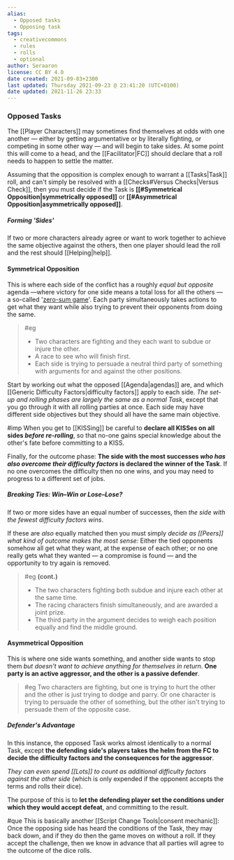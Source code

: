 ```yaml
---
alias:
  - Opposed tasks
  - Opposing task
tags:
  - creativecommons
  - rules
  - rolls
  - optional
author: Seraaron
license: CC BY 4.0
date created: 2021-09-03+2300
last updated: Thursday 2021-09-23 @ 23:41:20 (UTC+0100)
date updated: 2021-11-26 23:33
---
```


### Opposed Tasks

The [[Player Characters]] may sometimes find themselves at odds with one another — either by getting argumentative or by literally fighting, or competing in some other way — and will begin to take sides. At some point this will come to a head, and the [[Facilitator|FC]] should declare that a roll needs to happen to settle the matter.

Assuming that the opposition is complex enough to warrant a [[Tasks|Task]] roll, and can't simply be resolved with a [[Checks#Versus Checks|Versus Check]], then you must decide if the Task is **[[#Symmetrical Opposition|symmetrically opposed]]** or **[[#Asymmetrical Opposition|asymmetrically opposed]]**.

##### Forming 'Sides'

If two or more characters already agree or want to work together to achieve the same objective against the others, then one player should lead the roll and the rest should [[Helping|help]].

#### Symmetrical Opposition

This is where each side of the conflict has a roughly _equal but opposite_ agenda —where victory for one side means a total loss for all the others — a so-called '[zero-sum game](https://en.wikipedia.org/wiki/Zero-sum_game)'. Each party simultaneously takes actions to get what they want while also trying to prevent their opponents from doing the same.

> #eg
>
> - Two characters are fighting and they each want to subdue or injure the other.
> - A race to see who will finish first.
> - Each side is trying to persuade a neutral third party of something with arguments for and against the other positions.

Start by working out what the opposed [[Agenda|agendas]] are, and which [[Generic Difficulty Factors|difficulty factors]] apply to each side. _The set-up and rolling phases are largely the same as a normal Task_, except that you go through it with all rolling parties at once. Each side may have different side objectives but they should all have the same main objective.

#imp When you get to [[KISSing]] be careful to **declare all KISSes on all sides _before re-rolling_**, so that no-one gains special knowledge about the other's fate before committing to a KISS.

Finally, for the outcome phase: **The side with the most successes _who has also overcome their difficulty factors_ is declared the winner of the Task**. If no one overcomes the difficulty then no one wins, and you may need to progress to a different set of jobs.

##### Breaking Ties: Win–Win or Lose–Lose?

If two or more sides have an equal number of successes, then _the side with the fewest difficulty factors wins_.

If these are _also_ equally matched then you must simply _decide as [[Peers]] what kind of outcome makes the most sense:_ Either the tied opponents somehow all get what they want, at the expense of each other; or no one really gets what they wanted — a compromise is found — and the opportunity to try again is removed.

> #eg **(cont.)**
>
> - The two characters fighting both subdue and injure each other at the same time.
> - The racing characters finish simultaneously, and are awarded a joint prize.
> - The third party in the argument decides to weigh each position equally and find the middle ground.

#### Asymmetrical Opposition

This is where one side wants something, and another side wants to stop them _but doesn't want to achieve anything for themselves in return_. **One party is an active aggressor, and the other is a passive defender**.

> #eg
> Two characters are fighting, but one is trying to hurt the other and the other is just trying to dodge and parry. Or one character is trying to persuade the other of something, but the other isn't trying to persuade them of the opposite case.

##### Defender's Advantage

In this instance, the opposed Task works almost identically to a normal Task, except **the defending side's players takes the helm from the FC to decide the difficulty factors and the consequences for the aggressor**.

_They can even spend [[Lots]] to count as additional difficulty factors against the other side_ (which is only expended if the opponent accepts the terms and rolls their dice).

The purpose of this is to **let the defending player set the conditions under which they would accept defeat**, and committing to the result.

#que This is basically another [[Script Change Tools|consent mechanic]]: Once the opposing side has heard the conditions of the Task, they may back down, and if they do then the game moves on without a roll. If they accept the challenge, then we know in advance that all parties will agree to the outcome of the dice rolls.
